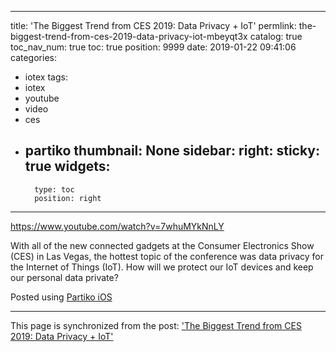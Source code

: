 
---
title: 'The Biggest Trend from CES 2019: Data Privacy + IoT'
permlink: the-biggest-trend-from-ces-2019-data-privacy-iot-mbeyqt3x
catalog: true
toc_nav_num: true
toc: true
position: 9999
date: 2019-01-22 09:41:06
categories:
- iotex
tags:
- iotex
- youtube
- video
- ces
- partiko
thumbnail: None
sidebar:
    right:
        sticky: true
widgets:
    -
        type: toc
        position: right
---


https://www.youtube.com/watch?v=7whuMYkNnLY


With all of the new connected gadgets at the Consumer Electronics Show (CES) in Las Vegas, the hottest topic of the conference was data privacy for the Internet of Things (IoT). How will we protect our IoT devices and keep our personal data private?

Posted using [Partiko iOS](https://steemit.com/@partiko-ios)

- - -

This page is synchronized from the post: ['The Biggest Trend from CES 2019: Data Privacy + IoT'](https://steemit.com/@htliao/the-biggest-trend-from-ces-2019-data-privacy-iot-mbeyqt3x)
